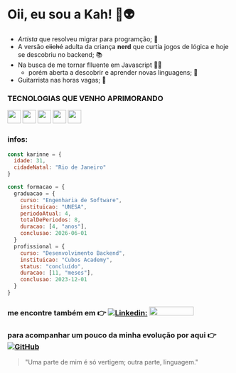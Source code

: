 # Oii, eu sou a Kah! 🖖👽

- *Artista* que resolveu migrar para programção; 🎨
- A versão ~~cliché~~ adulta da criança **nerd** que curtia jogos de lógica e hoje se descobriu no backend; 📚
- Na busca de me tornar flluente em Javascript 👩‍💻
  - porém aberta a descobrir e aprender novas linguagens; 🚀
- Guitarrista nas horas vagas; 🎸

### TECNOLOGIAS QUE VENHO APRIMORANDO

 <img src="https://cdn.jsdelivr.net/gh/devicons/devicon/icons/javascript/javascript-original.svg" width="30" height="30"/> <img src="https://cdn.jsdelivr.net/gh/devicons/devicon/icons/nodejs/nodejs-original.svg" width="30" height="30" /> <img src="https://cdn.jsdelivr.net/gh/devicons/devicon/icons/npm/npm-original-wordmark.svg" width="30" height="30" /> <img src="https://cdn.jsdelivr.net/gh/devicons/devicon/icons/typescript/typescript-original.svg" width="30" height="30" /> <img src="https://cdn.jsdelivr.net/gh/devicons/devicon/icons/postgresql/postgresql-plain-wordmark.svg" width="30" height="30" />
          

### infos:

  ```javascript
  const karinne = {
    idade: 31,
    cidadeNatal: "Rio de Janeiro"
  }
  
  const formacao = {
    graduacao = {
      curso: "Engenharia de Software",
      instituicao: "UNESA",
      periodoAtual: 4,
      totalDePeriodos: 8,
      duracao: [4, "anos"],
      conclusao: 2026-06-01
    }
    profissional = {
      curso: "Desenvolvimento Backend",
      instituicao: "Cubos Academy",
      status: "concluído",
      duracao: [11, "meses"],
      conclusao: 2023-12-01
    }
  }
```

### me encontre também em 👉 [![Linkedin:](https://img.shields.io/badge/-Linkedin-black?style=flat-square&logo=Linkedin&logoColor=white&link=https://www.linkedin.com/in/karinnealmeida93/)](https://www.linkedin.com/in/karinnealmeida93/)   <a href="https://www.hackerrank.com/karinnealmeida"> <img src="https://hrcdn.net/fcore/assets/brand/logo-new-white-green-a5cb16e0ae.svg" width="100" height="20"> </a>
### para acompanhar um pouco da minha evolução por aqui 👉 [![GitHub](https://img.shields.io/github/followers/Karinne?label=follow&style=social)](https://github.com/karinnealmeida) 


> "Uma parte de mim
é só vertigem;
outra parte,
linguagem."
